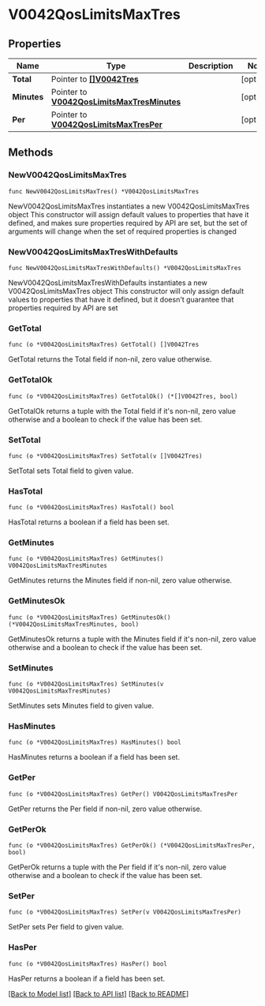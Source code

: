 # V0042QosLimitsMaxTres

## Properties

Name | Type | Description | Notes
------------ | ------------- | ------------- | -------------
**Total** | Pointer to [**[]V0042Tres**](V0042Tres.md) |  | [optional] 
**Minutes** | Pointer to [**V0042QosLimitsMaxTresMinutes**](V0042QosLimitsMaxTresMinutes.md) |  | [optional] 
**Per** | Pointer to [**V0042QosLimitsMaxTresPer**](V0042QosLimitsMaxTresPer.md) |  | [optional] 

## Methods

### NewV0042QosLimitsMaxTres

`func NewV0042QosLimitsMaxTres() *V0042QosLimitsMaxTres`

NewV0042QosLimitsMaxTres instantiates a new V0042QosLimitsMaxTres object
This constructor will assign default values to properties that have it defined,
and makes sure properties required by API are set, but the set of arguments
will change when the set of required properties is changed

### NewV0042QosLimitsMaxTresWithDefaults

`func NewV0042QosLimitsMaxTresWithDefaults() *V0042QosLimitsMaxTres`

NewV0042QosLimitsMaxTresWithDefaults instantiates a new V0042QosLimitsMaxTres object
This constructor will only assign default values to properties that have it defined,
but it doesn't guarantee that properties required by API are set

### GetTotal

`func (o *V0042QosLimitsMaxTres) GetTotal() []V0042Tres`

GetTotal returns the Total field if non-nil, zero value otherwise.

### GetTotalOk

`func (o *V0042QosLimitsMaxTres) GetTotalOk() (*[]V0042Tres, bool)`

GetTotalOk returns a tuple with the Total field if it's non-nil, zero value otherwise
and a boolean to check if the value has been set.

### SetTotal

`func (o *V0042QosLimitsMaxTres) SetTotal(v []V0042Tres)`

SetTotal sets Total field to given value.

### HasTotal

`func (o *V0042QosLimitsMaxTres) HasTotal() bool`

HasTotal returns a boolean if a field has been set.

### GetMinutes

`func (o *V0042QosLimitsMaxTres) GetMinutes() V0042QosLimitsMaxTresMinutes`

GetMinutes returns the Minutes field if non-nil, zero value otherwise.

### GetMinutesOk

`func (o *V0042QosLimitsMaxTres) GetMinutesOk() (*V0042QosLimitsMaxTresMinutes, bool)`

GetMinutesOk returns a tuple with the Minutes field if it's non-nil, zero value otherwise
and a boolean to check if the value has been set.

### SetMinutes

`func (o *V0042QosLimitsMaxTres) SetMinutes(v V0042QosLimitsMaxTresMinutes)`

SetMinutes sets Minutes field to given value.

### HasMinutes

`func (o *V0042QosLimitsMaxTres) HasMinutes() bool`

HasMinutes returns a boolean if a field has been set.

### GetPer

`func (o *V0042QosLimitsMaxTres) GetPer() V0042QosLimitsMaxTresPer`

GetPer returns the Per field if non-nil, zero value otherwise.

### GetPerOk

`func (o *V0042QosLimitsMaxTres) GetPerOk() (*V0042QosLimitsMaxTresPer, bool)`

GetPerOk returns a tuple with the Per field if it's non-nil, zero value otherwise
and a boolean to check if the value has been set.

### SetPer

`func (o *V0042QosLimitsMaxTres) SetPer(v V0042QosLimitsMaxTresPer)`

SetPer sets Per field to given value.

### HasPer

`func (o *V0042QosLimitsMaxTres) HasPer() bool`

HasPer returns a boolean if a field has been set.


[[Back to Model list]](../README.md#documentation-for-models) [[Back to API list]](../README.md#documentation-for-api-endpoints) [[Back to README]](../README.md)


